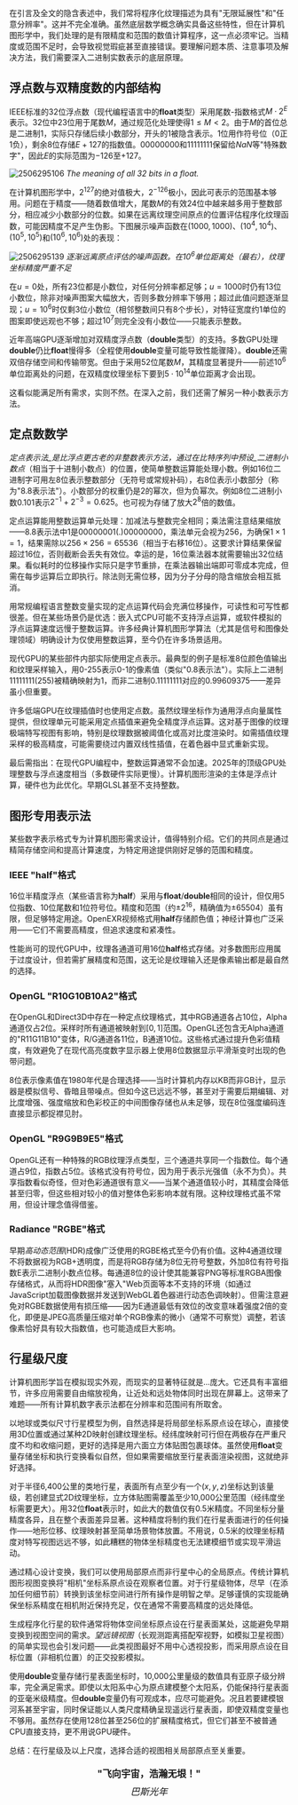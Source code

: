 

在引言及全文的隐含表述中，我们常将程序化纹理描述为具有"无限延展性"和"任意分辨率"。这并不完全准确。虽然底层数学概念确实具备这些特性，但在计算机图形学中，我们处理的是有限精度和范围的数值计算程序，这一点必须牢记。当精度或范围不足时，会导致视觉瑕疵甚至直接错误。要理解问题本质、注意事项及解决方法，我们需要深入二进制实数表示的底层原理。

## 浮点数与双精度数的内部结构

IEEE标准的32位浮点数（现代编程语言中的**float**类型）采用尾数-指数格式$M \cdot 2^E$表示。32位中23位用于尾数$M$，通过规范化处理使得$1 \leq M < 2$。由于$M$的首位总是二进制1，实际只存储后续小数部分，开头的1被隐含表示。1位用作符号位（0正1负），剩余8位存储$E+127$的指数值。00000000和11111111保留给$NaN$等"特殊数字"，因此$E$的实际范围为$-126$至$+127$。

![2506295106 ](https://blogimgbeg.oss-cn-shanghai.aliyuncs.com/2025/06/29/1mg/2506295106-.png)
*The meaning of all 32 bits in a float.*

在计算机图形学中，$2^{127}$的绝对值极大，$2^{-126}$极小，因此可表示的范围基本够用。问题在于精度——随着数值增大，尾数$M$的有效24位中越来越多用于整数部分，相应减少小数部分的位数。如果在远离纹理空间原点的位置评估程序化纹理函数，可能因精度不足产生伪影。下图展示噪声函数在$(1000,1000)$、$(10^4,10^4)$、$(10^5,10^5)$和$(10^6,10^6)$处的表现：

![2506295139 ](https://blogimgbeg.oss-cn-shanghai.aliyuncs.com/2025/06/29/1mg/2506295139-.png)
*逐渐远离原点评估的噪声函数。在$10^6$单位距离处（最右），纹理坐标精度严重不足*

在$u=0$处，所有23位都是小数位，对任何分辨率都足够；$u=1000$时仍有13位小数位，除非对噪声图案大幅放大，否则多数分辨率下够用；超过此值问题逐渐显现；$u=10^6$时仅剩3位小数位（相邻整数间只有8个步长），对特征宽度约1单位的图案即使远观也不够；超过$10^7$则完全没有小数位——只能表示整数。

近年高端GPU逐渐增加对双精度浮点数（**double**类型）的支持。多数GPU处理**double**仍比**float**慢得多（全程使用**double**变量可能导致性能骤降）。**double**还需双倍存储空间和传输带宽。但由于采用52位尾数$M$，其精度显著提升——前述$10^6$单位距离处的问题，在双精度纹理坐标下要到$5 \cdot 10^{14}$单位距离才会出现。

这看似能满足所有需求，实则不然。在深入之前，我们还需了解另一种小数表示方法。

## 定点数数学

_定点表示法_是比浮点更古老的非整数表示方法，通过在比特序列中预设_二进制小数点_（相当于十进制小数点）的位置，使简单整数运算能处理小数。例如16位二进制字可用左8位表示整数部分（无符号或常规补码），右8位表示小数部分（称为"8.8表示法"）。小数部分的权重仍是2的幂次，但为负幂次。例如8位二进制小数0.101表示$2^{-1} + 2^{-3} = 0.625$。也可视为存储了放大$2^8$倍的数值。

定点运算能用整数运算单元处理：加减法与整数完全相同；乘法需注意结果缩放——8.8表示法中1是00000001(.)00000000，乘法单元会视为256，为确保$1 \times 1 = 1$，结果需除以$256 \times 256 = 65536$（相当于右移16位）。这要求计算结果保留超过16位，否则截断会丢失有效位。幸运的是，16位乘法器本就需要输出32位结果。看似耗时的位移操作实际只是字节重排，在乘法器输出端即可零成本完成，但需在每步运算后立即执行。除法则无需位移，因为分子分母的隐含缩放会相互抵消。

用常规编程语言整数变量实现的定点运算代码会充满位移操作，可读性和可写性都很差。但在某些场景仍是优选：嵌入式CPU可能不支持浮点运算，或软件模拟的浮点运算速度远慢于整数运算。许多经典计算机图形学算法（尤其是信号和图像处理领域）明确设计为仅使用整数运算，至今仍在许多场景适用。

现代GPU的某些部件内部实际使用定点表示。最典型的例子是标准8位颜色值输出和纹理采样输入，用0-255表示0-1的像素值（类似"0.8表示法"）。实际上二进制11111111(255)被精确映射为1，而非二进制0.11111111对应的0.99609375——差异虽小但重要。

许多低端GPU在纹理插值时也使用定点数。虽然纹理坐标作为通用浮点向量属性提供，但纹理单元可能采用定点插值来避免全精度浮点运算。这对基于图像的纹理极端特写视图有影响，特别是纹理数据被阈值化或高对比度渲染时。如需插值纹理采样的极高精度，可能需要绕过内置双线性插值，在着色器中显式重新实现。

最后需指出：在现代GPU编程中，整数运算通常不会加速。2025年的顶级GPU处理整数与浮点速度相当（多数硬件实际更慢）。计算机图形渲染的主体是浮点计算，硬件也为此优化。早期GLSL甚至不支持整数。

## 图形专用表示法

某些数字表示格式专为计算机图形需求设计，值得特别介绍。它们的共同点是通过精简存储空间和提高计算速度，为特定用途提供刚好足够的范围和精度。

### IEEE "half"格式

16位半精度浮点（某些语言称为**half**）采用与**float**/**double**相同的设计，但仅用5位指数、10位尾数和1位符号位。精度和范围（约$\pm 2^{16}$，精确值为$\pm 65504$）虽有限，但足够特定用途。OpenEXR视频格式用**half**存储颜色值；神经计算也广泛采用——它们不需要高精度，但追求速度和紧凑性。

性能尚可的现代GPU中，纹理各通道可用16位**half**格式存储。对多数图形应用属于过度设计，但若需扩展精度和范围，这无论是纹理输入还是像素输出都是最自然的选择。

### OpenGL "R10G10B10A2"格式

在OpenGL和Direct3D中存在一种定点纹理格式，其中RGB通道各占10位，Alpha通道仅占2位。采样时所有通道被映射到$[0,1]$范围。OpenGL还包含无Alpha通道的"R11G11B10"变体，R/G通道各11位，B通道10位。这些格式通过提升色彩值精度，有效避免了在现代高亮度数字显示器上使用8位数据显示平滑渐变时出现的色带问题。

8位表示像素值在1980年代是合理选择——当时计算机内存以KB而非GB计，显示器是模拟信号、昏暗且带噪点。但如今这已远远不够，甚至对于需要后期编辑、对比度增强、强度缩放和色彩校正的中间图像存储也从未足够，现在8位强度编码连直接显示都捉襟见肘。

### OpenGL "R9G9B9E5"格式

OpenGL还有一种特殊的RGB纹理浮点类型，三个通道共享同一个指数位。每个通道占9位，指数占5位。该格式没有符号位，因为用于表示光强值（永不为负）。共享指数看似奇怪，但对色彩通道很有意义——当某个通道值较小时，其精度会降低甚至归零，但这些相对较小的值对整体色彩影响本就有限。这种纹理格式虽不常用，但设计理念值得借鉴。

### Radiance "RGBE"格式

早期*高动态范围*(HDR)成像广泛使用的RGBE格式至今仍有价值。这种4通道纹理不将数据视为RGB+透明度，而是将RGB存储为8位无符号整数，外加8位有符号指数E表示二进制小数点位移。每通道8位的设计使其能兼容PNG等标准RGBA图像存储格式，从而将HDR图像"塞入"Web页面等本不支持的环境（如通过JavaScript加载图像数据并发送到WebGL着色器进行动态色调映射）。但需注意避免对RGBE数据使用有损压缩——因为E通道最低有效位的改变意味着强度2倍的变化，即便是JPEG高质量压缩对单个RGB像素的微小（通常不可察觉）调整，若该像素恰好具有较大指数值，也可能造成巨大影响。

##  行星级尺度

计算机图形学旨在模拟现实外观，而现实的显著特征就是...庞大。它还具有丰富细节，许多应用需要自由缩放视角，让近处和远处物体同时出现在屏幕上。这带来了难题——所有计算机数字表示法都在分辨率和范围间有所取舍。

以地球或类似尺寸行星模型为例，自然选择是将局部坐标系原点设在球心，直接使用3D位置或通过某种2D映射创建纹理坐标。经纬度映射可行但在两极存在严重尺度不均和收缩问题，更好的选择是用六面立方体贴图包裹球体。虽然使用**float**变量存储坐标和执行变换看似自然，但如果需要缩放至行星表面渲染视图，这就绝非好选择。

对于半径6,400公里的类地行星，表面所有点至少有一个$(x,y,z)$坐标达到该量级，若创建显式2D纹理坐标，立方体贴图需覆盖至少10,000公里范围（经纬度坐标需要更大）。用32位**float**表示时，如此大的数值仅有0.5米精度。不同坐标分量精度各异，且在整个表面差异显著。这种精度将制约我们在行星表面进行的任何操作——地形位移、纹理映射甚至简单场景物体放置。不用说，0.5米的纹理坐标精度对特写视图远远不够，如此糟糕的物体坐标精度也无法建模细节或实现平滑运动。

通过精心设计变换，我们可以使用局部原点而非行星中心的全局原点。传统计算机图形视图变换将"相机"坐标系原点设在观察者位置。对于行星级物体，尽早（在添加任何细节前）转换到该坐标空间进行所有操作是明智之举。足够谨慎的实现能确保坐标系精度在相机附近保持充足，仅在通常不需要高精度的远处降低。

生成程序化行星的软件通常将物体空间坐标原点设在行星表面某处，这能避免早期变换到视图空间的需求。*望远镜视图*（长观测距离搭配窄视野，如模拟卫星视图）的简单实现也会引发问题——此类视图最好不用中心透视投影，而采用原点设在目标位置（非相机位置）的正交投影模拟。

使用**double**变量存储行星表面坐标时，10,000公里量级的数值具有亚原子级分辨率，完全满足需求。即使以太阳系中心为原点建模整个太阳系，仍能保持行星表面的亚毫米级精度。但**double**变量仍有可观成本，应尽可能避免。况且若要建模银河系甚至宇宙，同时保证能以人类尺度精确呈现遥远行星表面，即使双精度变量也不够用。虽然存在使用128位甚至256位的扩展精度格式，但它们甚至不被普通CPU直接支持，更不用说GPU硬件。

总结：在行星级及以上尺度，选择合适的视图相关局部原点至关重要。

<div style="text-align:center; font-size:1.2em; margin:20px 0;">
<span style="display:block; font-weight:bold;">"飞向宇宙，浩瀚无垠！"</span>
<span style="display:block; font-style:italic; margin-top:8px;">
巴斯光年
</span>
</div>
